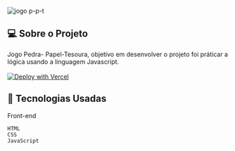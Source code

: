 ![jogo p-p-t](https://user-images.githubusercontent.com/46323667/164470708-63d30d8f-1426-4321-ab00-cbe13ee6ce8f.png)

## 💻  Sobre o Projeto

Jogo Pedra- Papel-Tesoura, objetivo em desenvolver o projeto foi práticar a lógica usando a linguagem Javascript. </br></br>
 [![Deploy with Vercel](https://vercel.com/button)](https://sara01romao.github.io/jogo-pedra-papel-tesoura/)





## :rocket: Tecnologias Usadas
Front-end 
```
HTML
CSS
JavaScript

```


